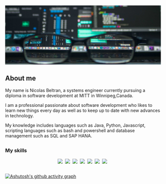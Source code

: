 ![](./assets/banner.png)
## About me

My name is Nicolas Beltran, a systems engineer currently pursuing
a diploma in software development at MITT in Winnipeg,Canada.

I am a professional passionate about software development who likes 
to learn new things every day as well as to keep up to date with 
new advances in technology.

My knowledge includes languages such as Java, Python, Javascript, 
scripting languages such as bash and powershell 
and database management such as SQL and SAP HANA. 

##

### My skills

<p align="center">
  <img src="https://img.shields.io/badge/code-Javascript-informational?style=for-the-badge&logo=javascript&logoColor=f5f5f5&color=1e6cf7"/>&nbsp;
  <img src="https://img.shields.io/badge/code-Python-informational?style=for-the-badge&logo=python&logoColor=f5f5f5&color=1e6cf7"/>&nbsp;
  <img src="https://img.shields.io/badge/code-Java-informational?style=for-the-badge&logo=coffeescript&logoColor=f5f5f5&color=1e6cf7"/>&nbsp;
  <img src="https://img.shields.io/badge/BD-SQL Server-informational?style=for-the-badge&logo=microsoftsqlserver&logoColor=f5f5f5&color=ffc927"/>&nbsp;  
  <img src="https://img.shields.io/badge/BD-SAP Hana-informational?style=for-the-badge&logo=sap&logoColor=f5f5f5&color=ffc927"/>&nbsp;  
  <img src="https://img.shields.io/badge/CLI-Bash-informational?style=for-the-badge&logo=gnubash&logoColor=f5f5f5&color=00bb00"/>&nbsp;  
  <img src="https://img.shields.io/badge/CLI-Powershell-informational?style=for-the-badge&logo=powershell&logoColor=f5f5f5&color=00bb00"/>&nbsp;  
<p/>

##
[![Ashutosh's github activity graph](https://github-readme-activity-graph.vercel.app/graph?username=nickbelb&bg_color=2b2a2d&color=ffffff&line=4775e1&point=e00000&area=true&hide_border=true)](https://github.com/ashutosh00710/github-readme-activity-graph)
